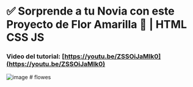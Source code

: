 # ✅ Sorprende  a tu Novia con este Proyecto de  Flor Amarilla 🌻 | HTML CSS JS
### Video del tutorial: [https://youtu.be/ZSSOiJaMIk0](https://youtu.be/ZSSOiJaMIk0)

![image](https://github.com/user-attachments/assets/899d1b33-bc87-45f8-8cb9-e11cf992a9d6)
#   f l o w e s  
 